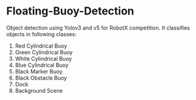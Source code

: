 # Floating-Buoy-Detection
Object detection using Yolov3 and v5 for RobotX competition.
It classifies objects in following classes:
1. Red Cylindrical Buoy
2. Green Cylindrical Buoy
3. White Cylindrical Buoy
4. Blue Cylindrical Buoy
5. Black Marker Buoy
6. Black Obstacle Buoy
7. Dock
8. Background Scene
